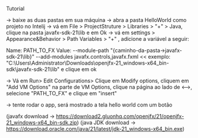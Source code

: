 Tutorial

-> baixe as duas pastas em sua máquina
-> abra a pasta HelloWorld como projeto no Intelij
-> vá em File > ProjectStruture > Libraries > "+" > Java, clique na pasta javafx-sdk-21\lib e em Ok
-> vá em settings > Appearance&Behavior > Path Variables > "+" , adicione a variável a seguir:
>>
Name:  PATH_TO_FX
Value: --module-path "{caminho-da-pasta->javafx-sdk-21\lib}" --add-modules javafx.controls,javafx.fxml
<< 
exemplo: "C:\Users\Administrator\Downloads\openjfx-21_windows-x64_bin-sdk\javafx-sdk-21\lib"
e clique em ok

-> Vá em Run> Edit Configurations> Clique em Modify options, cliquem em "Add VM Options"
na parte de VM Options, clique na página ao lado de <-->, selecione "PATH_TO_FX" e clique em "insert"

-> tente rodar o app, será mostrado a tela hello world com um botão

(javafx download -> https://download2.gluonhq.com/openjfx/21/openjfx-21_windows-x64_bin-sdk.zip)
(java JDK download -> https://download.oracle.com/java/21/latest/jdk-21_windows-x64_bin.exe)
